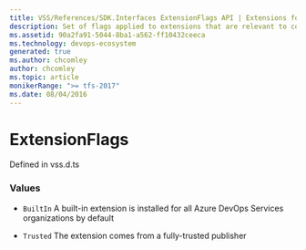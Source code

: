 ```yaml
---
title: VSS/References/SDK.Interfaces ExtensionFlags API | Extensions for Azure DevOps Services
description: Set of flags applied to extensions that are relevant to contribution consumers
ms.assetid: 90a2fa91-5044-8ba1-a562-ff10432ceeca
ms.technology: devops-ecosystem
generated: true
ms.author: chcomley
author: chcomley
ms.topic: article
monikerRange: ">= tfs-2017"
ms.date: 08/04/2016
---
```


# ExtensionFlags

Defined in vss.d.ts

### Values

- `BuiltIn` A built-in extension is installed for all Azure DevOps Services organizations by default

- `Trusted` The extension comes from a fully-trusted publisher
